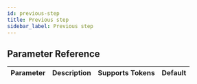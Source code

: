 ```yaml
---
id: previous-step
title: Previous step
sidebar_label: Previous step
---
```





## Parameter Reference
| Parameter | Description | Supports Tokens | Default |
| -- | -- | -- | -- |
